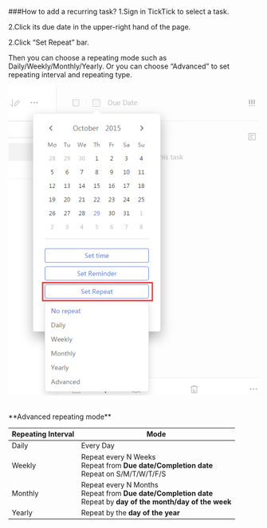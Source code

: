 ###How to add a recurring task?
1.Sign in TickTick to select a task.

2.Click its due date in the upper-right hand of the page.

2.Click “Set Repeat” bar.

Then you can choose a repeating mode such as Daily/Weekly/Monthly/Yearly. Or you can choose “Advanced” to set repeating interval and repeating type.


![](recurring.png)



<br />
**Advanced repeating mode**

|Repeating Interval | Mode |
| -- | -- |
|Daily | Every Day |
| Weekly | Repeat every N Weeks<br />Repeat from **Due date/Completion date**<br />Repeat on S/M/T/W/T/F/S|
| Monthly |  Repeat every N Months<br />Repeat from **Due date/Completion date**<br />Repeat by **day of the month/day of the week**|
| Yearly | Repeat by the **day of the year** |


